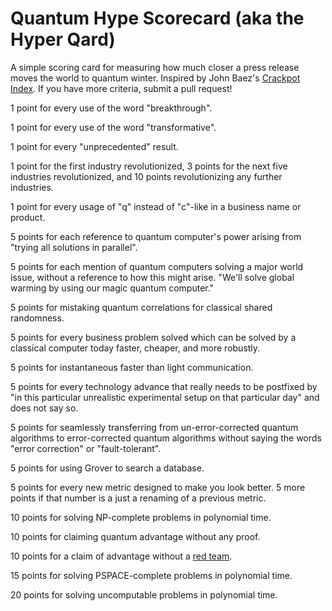 # Quantum Hype Scorecard (aka the Hyper Qard)

A simple scoring card for measuring how much closer a press release moves the world to quantum winter.
Inspired by John Baez's [Crackpot Index](https://math.ucr.edu/home/baez/crackpot.html).
If you have more criteria, submit a pull request!

1 point for every use of the word "breakthrough".

1 point for every use of the word "transformative".

1 point for every "unprecedented" result.

1 point for the first industry revolutionized, 3 points for the next five industries revolutionized, and 10 points revolutionizing any further industries. 

1 point for every usage of "q" instead of "c"-like in a business name or product.

5 points for each reference to quantum computer's power arising from  "trying all solutions in parallel".

5 points for each mention of quantum computers solving a major world issue, without a reference to how this might arise.  "We'll solve global warming by using our magic quantum computer."

5 points for mistaking quantum correlations for classical shared randomness.

5 points for every business problem solved which can be solved by a classical computer
today faster, cheaper, and more robustly.

5 points for instantaneous faster than light communication.

5 points for every technology advance that really needs to be postfixed by "in this
particular unrealistic experimental setup on that particular day" and does not say so.

5 points for seamlessly transferring from un-error-corrected quantum algorithms to
error-corrected quantum algorithms without saying the words "error correction" or
"fault-tolerant".

5 points for using Grover to search a database.

5 points for every new metric designed to make you look better. 5 more points if that number is a just a renaming of a previous metric.

10 points for solving NP-complete problems in polynomial time.

10 points for claiming quantum advantage without any proof.

10 points for a claim of advantage without a [red team](https://en.wikipedia.org/wiki/Red_team). 

15 points for solving PSPACE-complete problems in polynomial time.

20 points for solving uncomputable problems in polynomial time.
